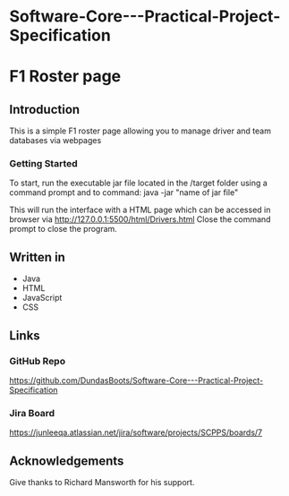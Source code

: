 # Software-Core---Practical-Project-Specification
# F1 Roster page

## Introduction

This is a simple F1 roster page allowing you to manage driver and team databases via webpages

### Getting Started

To start, run the executable jar file located in the /target folder using a command prompt and to command: java -jar "name of jar file"

This will run the interface with a HTML page which can be accessed in browser via http://127.0.0.1:5500/html/Drivers.html
Close the command prompt to close the program.


## Written in

* Java
* HTML
* JavaScript
* CSS

## Links

### GitHub Repo 

https://github.com/DundasBoots/Software-Core---Practical-Project-Specification

### Jira Board

https://junleeqa.atlassian.net/jira/software/projects/SCPPS/boards/7

## Acknowledgements

Give thanks to Richard Mansworth for his support.


